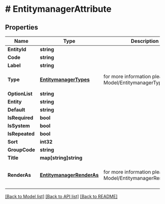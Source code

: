 # # EntitymanagerAttribute


## Properties 


Name | Type | Description | Notes
------------ | ------------- | ------------- | -------------
**EntityId**| **string** |   | [optional]
**Code**| **string** |   | [optional]
**Label**| **string** |   | [optional]
**Type**| [**EntitymanagerTypes**](EntitymanagerTypes.md) |  for more information please, see Model/EntitymanagerTypes.php  | [optional] [default to TEXT]
**OptionList**| **string** |   | [optional]
**Entity**| **string** |   | [optional]
**Default**| **string** |   | [optional]
**IsRequired**| **bool** |   | [optional]
**IsSystem**| **bool** |   | [optional]
**IsRepeated**| **bool** |   | [optional]
**Sort**| **int32** |   | [optional]
**GroupCode**| **string** |   | [optional]
**Title**| **map[string]string** |   | [optional]
**RenderAs**| [**EntitymanagerRenderAs**](EntitymanagerRenderAs.md) |  for more information please, see Model/EntitymanagerRenderAs.php  | [optional] [default to DEFAULT]


[[Back to Model list]](../../README.md#models) [[Back to API list]](../../README.md#endpoints) [[Back to README]](../../README.md)

